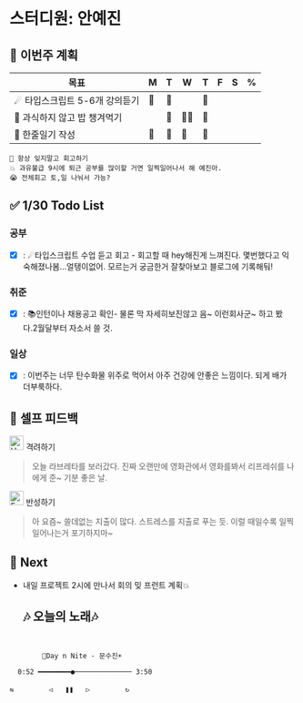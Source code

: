# 스터디원: 안예진

## 🚀 이번주 계획
 
| 목표                            | M   | T   | W   | T   | F   | S   | %   |
| ------------------------------- | --- | --- | --- | --- | --- | --- | --- |
| ☄ 타입스크립트 5-6개 강의듣기  | 🍓  |  🍓  |   | 🍓  |    |    |  |
| 🥓 과식하지 않고 밥 챙겨먹기    |   | 🍓  |  🍓🍓 |  🍓 |    |    |   |
| 🎀 한줄일기 작성                | 🍓  |  🍓 | 🍓  |  🍓 |   |   |   |

```text
📌 항상 잊지말고 회고하기
💥 과유불급 9시에 퇴근 공부를 많이할 거면 일찍일어나서 해 예진아.
😭 전체회고 토,일 나눠서 가능?
```

## ✅ 1/30 Todo List 

### 공부
- [x] : ☄타입스크립트 수업 듣고 회고 - 회고할 때 hey해진게 느껴진다. 몇번했다고 익숙해졌나봄...얼탱이없어. 모르는거 궁금한거 잘찾아보고 블로그에 기록해둬!

### 취준
- [x] : 📚인턴이나 채용공고 확인- 물론 막 자세히보진않고 음~ 이런회사군~ 하고 봤다.2월달부터 자소서 쓸 것.
### 일상
- [x] : 이번주는 너무 탄수화물 위주로 먹어서 아주 건강에 안좋은 느낌이다. 되게 배가 더부룩하다. 

## 🎉 셀프 피드백

<img src="https://raw.githubusercontent.com/Tarikul-Islam-Anik/Animated-Fluent-Emojis/master/Emojis/Smilies/Hugging%20Face.png" alt="Hugging Face" width="25" height="25"> 격려하기</img>

> 오늘 라브레타를 보러갔다. 진짜 오랜만에 영화관에서 영화를봐서 리프레쉬를 나에게 준~ 기분 좋은 날.

<img src="https://raw.githubusercontent.com/Tarikul-Islam-Anik/Animated-Fluent-Emojis/master/Emojis/Smilies/Face%20with%20Monocle.png" alt="Face with Monocle" width="25" height="25"> 반성하기</img>
> 아 요즘~ 쓸데없는 지출이 많다. 스트레스를 지출로 푸는 듯. 이럴 때일수록 일찍일어나는거 포기하지마~
## 🌱 Next
- 내일 프로젝트 2시에 만나서 회의 밎 프런트 계획💥

  ## 🎶 오늘의 노래🎶
```


        🌙Day n Nite - 문수진☀

  0:52 ━━━━━━━━●────────────── 3:50

⇆ㅤㅤㅤㅤㅤ ◁ㅤㅤ❚❚ㅤㅤ▷ ㅤㅤㅤㅤㅤ↻


```
